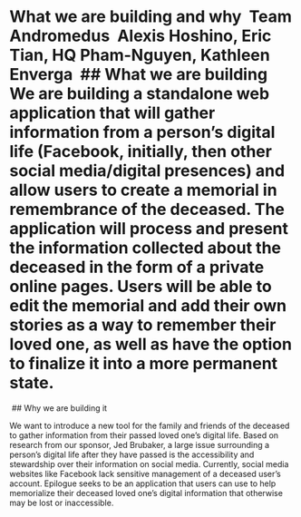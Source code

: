 # What we are building and why  Team Andromedus  Alexis Hoshino, Eric Tian, HQ Pham-Nguyen, Kathleen Enverga  ## What we are building  We are building a standalone web application that will gather information from a person’s digital life (Facebook, initially, then other social media/digital presences) and allow users to create a memorial in remembrance of the deceased. The application will process and present the information collected about the deceased in the form of a private online pages. Users will be able to edit the memorial and add their own stories as a way to remember their loved one, as well as have the option to finalize it into a more permanent state.
 ## Why we are building it

We want to introduce a new tool for the family and friends of the deceased to gather information from their passed loved one’s digital life. Based on research from our sponsor, Jed Brubaker, a large issue surrounding a person’s digital life after they have passed is the accessibility and stewardship over their information on social media. Currently, social media websites like Facebook lack sensitive management of a deceased user’s account. Epilogue seeks to be an application that users can use to help memorialize their deceased loved one’s digital information that otherwise may be lost or inaccessible.

